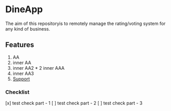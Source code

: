 # DineApp
The aim of this repositoryis to remotely manage the rating/voting system for any kind of business.
## Features
1. AA
  1. inner AA
  2. inner AA2
    * 2 inner AAA
  3. inner AA3
2. [Support](http://www.google.com)

### Checklist
[x] test check part - 1
[ ] test check part - 2
[ ] test check part - 3
